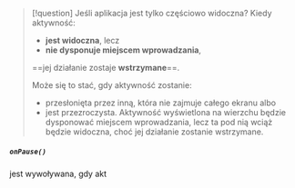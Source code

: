 
>[!question] Jeśli aplikacja jest tylko częściowo widoczna?
> Kiedy aktywność:
> - **jest widoczna**, lecz
> - **nie dysponuje miejscem wprowadzania**, 
>
> ==jej działanie zostaje **wstrzymane**==.
> 
>Może się to stać, gdy aktywność zostanie:
>- przesłonięta przez inną, która nie zajmuje całego ekranu albo
>- jest przezroczysta. 
>Aktywność wyświetlona na wierzchu będzie dysponować miejscem wprowadzania, lecz ta pod nią wciąż będzie widoczna, choć jej działanie zostanie wstrzymane.

##### `onPause()`
jest wywoływana, gdy akt













